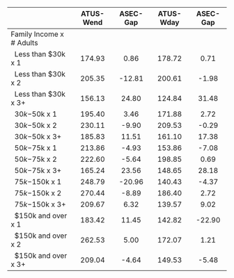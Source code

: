 
|                      |    ATUS-Wend |     ASEC-Gap |    ATUS-Wday |     ASEC-Gap |
| -------------------- | :----------: | :----------: | :----------: | :----------: |
| Family Income x # Adults |              |              |              |              |
| &nbsp;&nbsp;Less than $30k x 1 |       174.93 |         0.86 |       178.72 |         0.71 |
| &nbsp;&nbsp;Less than $30k x 2 |       205.35 |       -12.81 |       200.61 |        -1.98 |
| &nbsp;&nbsp;Less than $30k x 3+ |       156.13 |        24.80 |       124.84 |        31.48 |
| &nbsp;&nbsp;$30k-$50k x 1 |       195.40 |         3.46 |       171.88 |         2.72 |
| &nbsp;&nbsp;$30k-$50k x 2 |       230.11 |        -9.90 |       209.53 |        -0.29 |
| &nbsp;&nbsp;$30k-$50k x 3+ |       185.83 |        11.51 |       161.10 |        17.38 |
| &nbsp;&nbsp;$50k-$75k x 1 |       213.86 |        -4.93 |       153.86 |        -7.08 |
| &nbsp;&nbsp;$50k-$75k x 2 |       222.60 |        -5.64 |       198.85 |         0.69 |
| &nbsp;&nbsp;$50k-$75k x 3+ |       165.24 |        23.56 |       148.65 |        28.18 |
| &nbsp;&nbsp;$75k-$150k x 1 |       248.79 |       -20.96 |       140.43 |        -4.37 |
| &nbsp;&nbsp;$75k-$150k x 2 |       270.44 |        -8.89 |       186.40 |         2.72 |
| &nbsp;&nbsp;$75k-$150k x 3+ |       209.67 |         6.32 |       139.57 |         9.02 |
| &nbsp;&nbsp;$150k and over x 1 |       183.42 |        11.45 |       142.82 |       -22.90 |
| &nbsp;&nbsp;$150k and over x 2 |       262.53 |         5.00 |       172.07 |         1.21 |
| &nbsp;&nbsp;$150k and over x 3+ |       209.04 |        -4.64 |       149.53 |        -5.48 |

